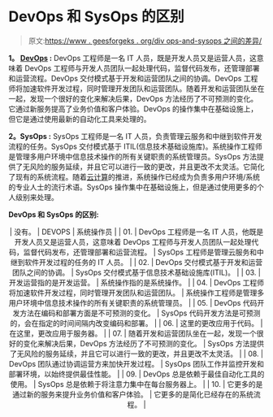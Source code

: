 # DevOps 和 SysOps 的区别

> 原文:[https://www . geesforgeks . org/div ops-and-sysops 之间的差异/](https://www.geeksforgeeks.org/difference-between-devops-and-sysops/)

**1。 [DevOps](https://www.geeksforgeeks.org/how-to-become-a-devops-engineer-a-complete-roadmap/) :**
DevOps 工程师是一名 IT 人员，既是开发人员又是运营人员，这意味着 DevOps 工程师与开发人员团队一起处理代码，监督代码发布，还管理部署和运营流程。DevOps 交付模式基于开发和运营团队之间的协调。DevOps 工程师将加速软件开发过程，同时管理开发团队和运营团队。随着开发和运营团队坐在一起，发现一个很好的变化来解决后果，DevOps 方法经历了不可预测的变化。它通过新服务提高了业务价值和客户体验。DevOps 的操作集中在基础设施上，但它是通过使用最新的自动化工具来处理的。

**2。SysOps :**
SysOps 工程师是一名 IT 人员，负责管理云服务和中继到软件开发流程的任务。SysOps 交付模式基于 ITIL(信息技术基础设施库)。系统操作工程师是管理多用户环境中信息技术操作的所有关键职责的系统管理员。SysOps 方法提供了无风险的服务延续，并且它可以进行一致的更改，并且更改不太灵活。它简化了现有的系统流程。随着[云计算](https://www.geeksforgeeks.org/cloud-computing/)的推进，系统操作已经成为负责多用户环境/系统的专业人士的流行术语。SysOps 操作集中在基础设施上，但是通过使用更多的个人级别来处理。

**DevOps 和 SysOps 的区别:**

<center>

| 没有。 | DEVOPS | 系统操作员 |
| 01. | DevOps 工程师是一名 IT 人员，他既是开发人员又是运营人员，这意味着 DevOps 工程师与开发人员团队一起处理代码，监督代码发布，还管理部署和运营流程。 | SysOps 工程师是管理云服务和中继到软件开发过程的任务的 IT 人员。 |
| 02. | DevOps 交付模式基于开发和运营团队之间的协调。 | SysOps 交付模式基于信息技术基础设施库(ITIL)。 |
| 03. | 开发运营指的是开发运营。 | 系统操作指的是系统操作。 |
| 04. | DevOps 工程师将加速软件开发过程，同时管理开发团队和运营团队。 | 系统操作工程师是管理多用户环境中信息技术操作的所有关键职责的系统管理员。 |
| 05. | DevOps 代码开发方法在编码和部署方面是不可预测的变化。 | SysOps 代码开发方法是可预测的，会在指定的时间间隔内改变编码和部署。 |
| 06. | 这里的更改应用于代码。 | 在这里，更改应用于服务器。 |
| 07. | 随着开发和运营团队坐在一起，发现一个很好的变化来解决后果，DevOps 方法经历了不可预测的变化。 | SysOps 方法提供了无风险的服务延续，并且它可以进行一致的更改，并且更改不太灵活。 |
| 08. | DevOps 团队通过协调运营方来加快开发过程。 | SysOps 团队工作并监控开发和部署环境，以始终提供最佳性能。 |
| 09. | DevOps 总是依赖于最佳自动化工具的使用。 | SysOps 总是依赖于将注意力集中在每台服务器上。 |
| 10. | 它更多的是通过新的服务来提升业务价值和客户体验。 | 它更多的是简化已经存在的系统流程。 |

</center>